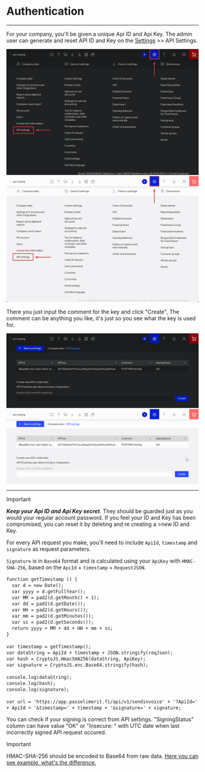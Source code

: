 # Authentication
---
For your company, you'll be given a unique Api ID and Api Key. The admin user can  generate and reset API ID and Key on the [Settings](https://app.passelimerit.fi/settings) >> API Settings.

![An image](../../dist/images/api-key-create-dark.png#dark-mode-only)
![An image](../../dist/images/api-key-create-light.png#light-mode-only)

There you just input the comment for the key and click "Create", The comment can be anything you like, it's just so you see what the key is used for.

![An image](../../dist/images/api-keys-list-dark.png#dark-mode-only)
![An image](../../dist/images/api-keys-list-light.png#light-mode-only)

---
>[!IMPORTANT]
>_**Keep your Api ID and Api Key secret**_. They should be guarded just as you would your regular account password. If you feel your ID and Key has been compromised, you can reset it by deleting and re creating a >new ID and Key.

For every API request you make, you'll need to include `ApiId`, `timestamp` and `signature` as request parameters.

`Signature` is in `Base64` format and is calculated using your `ApiKey` with `HMAC-SHA-256`, based on the `ApiId` + `timestamp` + `RequestJSON`.

```js{13-15}
function getTimestamp () {
  var d = new Date();
  var yyyy = d.getFullYear();
  var MM = pad2(d.getMonth() + 1);
  var dd = pad2(d.getDate());
  var HH = pad2(d.getHours());
  var mm = pad2(d.getMinutes());
  var ss = pad2(d.getSeconds());
  return yyyy + MM + dd + HH + mm + ss;
}

var timestamp = getTimestamp();
var dataString = ApiId + timestamp + JSON.stringify(reqJson); 
var hash = CryptoJS.HmacSHA256(dataString, ApiKey);           
var signature = CryptoJS.enc.Base64.stringify(hash);           

console.log(dataString);
console.log(hash);
console.log(signature);

var url = 'https://app.passelimerit.fi/api/v1/sendinvoice' + '?ApiId=' + ApiId + '&timestamp=' + timestamp + '&signature=' + signature;
```

You can check if your signing is correct from API settings. "SigningStatus" column can have value "OK" or "Insecure: " with UTC date when last incorrectly signed API request occured.

> [!IMPORTANT]
> HMAC-SHA-256 should be encoded to Base64 from raw data. [Here you can see example, what's the difference.](https://stackoverflow.com/a/32188410) <!--https://stackoverflow.com/questions/32188149/difference-between-cryptojs-enc-base64-stringify-and-normal-base64-encryption-->